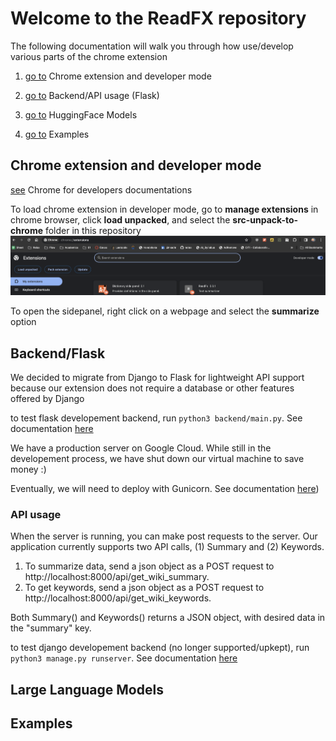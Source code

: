 # Welcome to the ReadFX repository

The following documentation will walk you through how use/develop various parts of the chrome extension
1. [go to](#Chrome-extension-and-developer-mode) Chrome extension and developer mode

2. [go to](#backend/flask) Backend/API usage (Flask)

3. [go to](#large-language-models) HuggingFace Models

4. [go to](#examples) Examples

## Chrome extension and developer mode
[see](https://developer.chrome.com/docs/extensions) Chrome for developers documentations

To load chrome extension in developer mode, go to __manage extensions__ in chrome browser, click __load unpacked__, and select the __src-unpack-to-chrome__ folder in this repository 
![Alt text](imgs/unpack.png)

To open the sidepanel, right click on a webpage and select the __summarize__ option

## Backend/Flask
We decided to migrate from Django to Flask for lightweight API support because our extension does not require a database or other features offered by Django

to test flask developement backend, run ```python3 backend/main.py```. See documentation [here](https://flask.palletsprojects.com/en/3.0.x/)

We have a production server on Google Cloud. While still in the developement process, we have shut down our virtual machine to save money :)

Eventually, we will need to deploy with Gunicorn. See documentation [here](https://flask.palletsprojects.com/en/3.0.x/deploying/gunicorn/))

### API usage
When the server is running, you can make post requests to the server. Our application currently supports two API calls, (1) Summary and (2) Keywords.
1. To summarize data, send a json object as a POST request to http://localhost:8000/api/get_wiki_summary.
2. To get keywords, send a json object as a POST request to http://localhost:8000/api/get_wiki_keywords.

Both Summary() and Keywords() returns a JSON object, with desired data in the "summary" key.

to test django developement backend (no longer supported/upkept), run ```python3 manage.py runserver```. See documentation [here](https://docs.djangoproject.com/en/5.0/intro/tutorial01/)

## Large Language Models

## Examples

